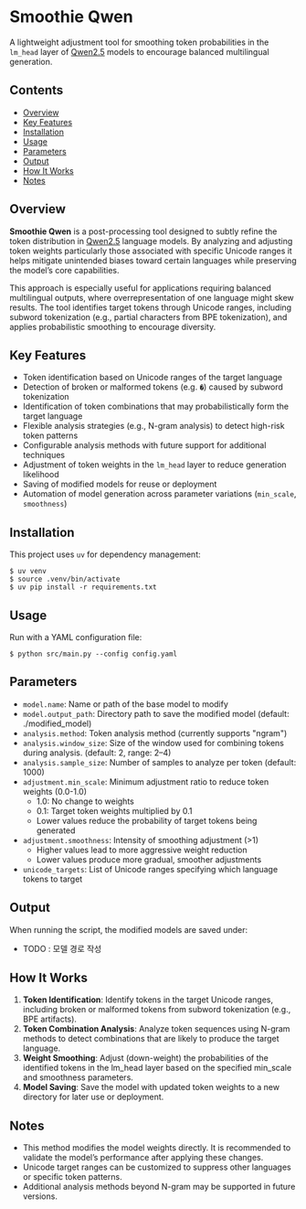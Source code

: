 # Smoothie Qwen
A lightweight adjustment tool for smoothing token probabilities in the `lm_head` layer of [Qwen2.5](https://huggingface.co/collections/Qwen/qwen25-66e81a666513e518adb90d9e) models to encourage balanced multilingual generation.

## Contents
- [Overview](#overview)
- [Key Features](#key-features)
- [Installation](#installation)
- [Usage](#usage)
- [Parameters](#parameters)
- [Output](#output)
- [How It Works](#how-it-works)
- [Notes](#notes)

## Overview

**Smoothie Qwen** is a post-processing tool designed to subtly refine the token distribution in [Qwen2.5](https://huggingface.co/collections/Qwen/qwen25-66e81a666513e518adb90d9e) language models. By analyzing and adjusting token weights particularly those associated with specific Unicode ranges it helps mitigate unintended biases toward certain languages while preserving the model’s core capabilities.

This approach is especially useful for applications requiring balanced multilingual outputs, where overrepresentation of one language might skew results. The tool identifies target tokens through Unicode ranges, including subword tokenization (e.g., partial characters from BPE tokenization), and applies probabilistic smoothing to encourage diversity.

## Key Features

- Token identification based on Unicode ranges of the target language
- Detection of broken or malformed tokens (e.g. `�`) caused by subword tokenization
- Identification of token combinations that may probabilistically form the target language
- Flexible analysis strategies (e.g., N-gram analysis) to detect high-risk token patterns
- Configurable analysis methods with future support for additional techniques
- Adjustment of token weights in the `lm_head` layer to reduce generation likelihood
- Saving of modified models for reuse or deployment
- Automation of model generation across parameter variations (`min_scale`, `smoothness`)


## Installation

This project uses `uv` for dependency management:

```shell
$ uv venv
$ source .venv/bin/activate
$ uv pip install -r requirements.txt
```

## Usage

Run with a YAML configuration file:
```shell
$ python src/main.py --config config.yaml
```

## Parameters
- `model.name`: Name or path of the base model to modify
- `model.output_path`: Directory path to save the modified model (default: ./modified_model)
- `analysis.method`: Token analysis method (currently supports "ngram")
- `analysis.window_size`: Size of the window used for combining tokens during analysis. (default: 2, range: 2–4)
- `analysis.sample_size`: Number of samples to analyze per token (default: 1000)
- `adjustment.min_scale`: Minimum adjustment ratio to reduce token weights (0.0-1.0)
  - 1.0: No change to weights
  - 0.1: Target token weights multiplied by 0.1
  - Lower values reduce the probability of target tokens being generated
- `adjustment.smoothness`: Intensity of smoothing adjustment (>1)
  - Higher values lead to more aggressive weight reduction
  - Lower values produce more gradual, smoother adjustments
- `unicode_targets`: List of Unicode ranges specifying which language tokens to target


## Output
When running the script, the modified models are saved under:
- TODO : 모델 경로 작성


## How It Works
1. **Token Identification**: Identify tokens in the target Unicode ranges, including broken or malformed tokens from subword tokenization (e.g., BPE artifacts).
2. **Token Combination Analysis**: Analyze token sequences using N-gram methods to detect combinations that are likely to produce the target language.
3. **Weight Smoothing**: Adjust (down-weight) the probabilities of the identified tokens in the lm_head layer based on the specified min_scale and smoothness parameters.
4. **Model Saving**: Save the model with updated token weights to a new directory for later use or deployment.


## Notes
- This method modifies the model weights directly. It is recommended to validate the model’s performance after applying these changes.
- Unicode target ranges can be customized to suppress other languages or specific token patterns.
- Additional analysis methods beyond N-gram may be supported in future versions.
